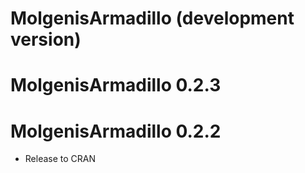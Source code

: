 # MolgenisArmadillo (development version)

# MolgenisArmadillo 0.2.3

# MolgenisArmadillo 0.2.2

* Release to CRAN
